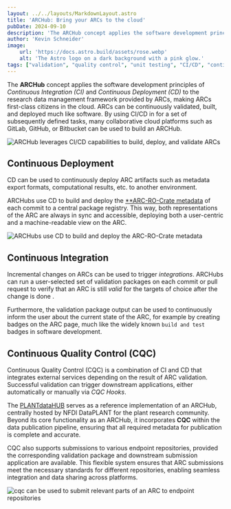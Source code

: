 ```yaml
---
layout: ../../layouts/MarkdownLayout.astro
title: 'ARCHub: Bring your ARCs to the cloud'
pubDate: 2024-09-10
description: 'The ARCHub concept applies the software development principles of CI/CD to the research data management framework provided by ARCs, making ARCs first-class citizens in the cloud.'
author: 'Kevin Schneider'
image:
    url: 'https://docs.astro.build/assets/rose.webp'
    alt: 'The Astro logo on a dark background with a pink glow.'
tags: ["validation", "quality control", "unit testing", "CI/CD", "continuous integration", "continuous deployment", "continuous quality control"]
---
```


The **ARCHub** concept applies the software development principles of _Continuous Integration (CI)_ and _Continuous Deployment (CD)_ to the research data management framework provided by ARCs, making ARCs first-class citizens in the cloud.
ARCs can be continuously validated, built, and deployed much like software.
By using CI/CD in for a set of subsequently defined tasks, many collaborative cloud platforms such as GitLab, GitHub, or Bitbucket can be used to build an ARCHub.

![ARCHub leverages CI/CD capabilities to build, deploy, and validate ARCs](/arc-website/archub-overview.png)

## Continuous Deployment

CD can be used to continuously deploy ARC artifacts such as metadata export formats, computational results, etc. to another environment.

ARCHubs use CD to build and deploy the [**ARC-RO-Crate metadata]() of each commit to a central package registry.
This way, both representations of the ARC are always in sync and accessible, deploying both a user-centric and a machine-readable view on the ARC.

![ARCHubs use CD to build and deploy the ARC-RO-Crate metadata](/arc-website/ci-cd-arc-application.png)

## Continuous Integration

Incremental changes on ARCs can be used to trigger _integrations_.
ARCHubs can run a user-selected set of validation packages on each commit or pull request to verify that an ARC is still _valid_ for the targets of choice after the change is done .

Furthermore, the validation package output can be used to continuously inform the user about the current state of the ARC, for example by creating badges on the ARC page, much like the widely known `build and test` badges in software development.

## Continuous Quality Control (CQC)

Continuous Quality Control (CQC) is a combination of CI and CD that integrates external services depending on the result of ARC validation.
Successful validation can trigger downstream applications, either automatically or manually via _CQC Hooks_.

The [PLANTdataHUB](https://git.nfdi4plants.org) serves as a reference implementation of an ARCHub, centrally hosted by NFDI DataPLANT for the plant research community. 
Beyond its core functionality as an ARCHub, it incorporates **CQC** within the data publication pipeline, ensuring that all required metadata for publication is complete and accurate.

CQC also supports submissions to various endpoint repositories, provided the corresponding validation package and downstream submission application are available. 
This flexible system ensures that ARC submissions meet the necessary standards for different repositories, enabling seamless integration and data sharing across platforms.

![cqc can be used to submit relevant parts of an ARC to endpoint repositories](/arc-website/ci-cd-cqc.png)
